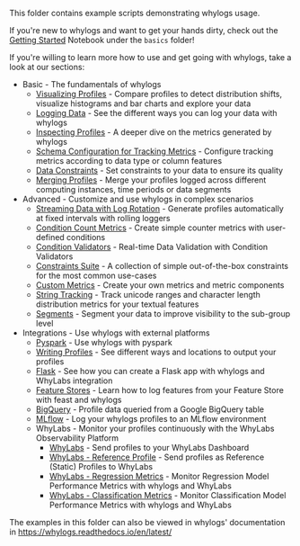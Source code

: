 This folder contains example scripts demonstrating whylogs usage.

If you're new to whylogs and want to get your hands dirty, check out the [Getting Started](./basic/Getting_Started.ipynb) Notebook under the `basics` folder!

If you're willing to learn more how to use and get going with whylogs, take a look at our sections:

- Basic - The fundamentals of whylogs
  - [Visualizing Profiles](./basic/Notebook_Profile_Visualizer.ipynb) - Compare profiles to detect distribution shifts, visualize histograms and bar charts and explore your data
  - [Logging Data](./basic/Logging_Different_Data.ipynb) - See the different ways you can log your data with whylogs
  - [Inspecting Profiles](./basic/Inspecting_Profiles.ipynb) - A deeper dive on the metrics generated by whylogs
  - [Schema Configuration for Tracking Metrics](./basic/Schema_Configuration.ipynb) - Configure tracking metrics according to data type or column features
  - [Data Constraints](./basic/Metric_Constraints.ipynb) - Set constraints to your data to ensure its quality
  - [Merging Profiles](./basic/Merging_Profiles.ipynb) - Merge your profiles logged across different computing instances, time periods or data segments
- Advanced - Customize and use whylogs in complex scenarios
  - [Streaming Data with Log Rotation](./advanced/Log_Rotation_for_Streaming_Data/Streaming_Data_with_Log_Rotation.ipynb) - Generate profiles automatically at fixed intervals with rolling loggers
  - [Condition Count Metrics](./advanced/Condition_Count_Metrics.ipynb) - Create simple counter metrics with user-defined conditions
  - [Condition Validators](./advanced/Condition_Validators.ipynb) - Real-time Data Validation with Condition Validators
  - [Constraints Suite](./advanced/Constraints_Suite.ipynb) - A collection of simple out-of-the-box constraints for the most common use-cases
  - [Custom Metrics](./advanced/Custom_Metrics.ipynb) - Create your own metrics and metric components
  - [String Tracking](./advanced/String_Tracking.ipynb) - Track unicode ranges and character length distribution metrics for your textual features
  - [Segments](./advanced/Segments.ipynb) - Segment your data to improve visibility to the sub-group level
- Integrations - Use whylogs with external platforms
  - [Pyspark](./integrations/Pyspark_Profiling.ipynb) - Use whylogs with pyspark
  - [Writing Profiles](./integrations/writers/Writing_Profiles.ipynb) - See different ways and locations to output your profiles
  - [Flask](./integrations/flask_streaming/flask_with_whylogs.ipynb) - See how you can create a Flask app with whylogs and WhyLabs integration
  - [Feature Stores](./integrations/Feature_Stores_and_whylogs.ipynb) - Learn how to log features from your Feature Store with feast and whylogs
  - [BigQuery](./integrations/BigQuery_Example.ipynb) - Profile data queried from a Google BigQuery table
  - [MLflow](./integrations/Mlflow_Logging.ipynb) - Log your whylogs profiles to an MLflow environment
  - WhyLabs - Monitor your profiles continuously with the WhyLabs Observability Platform
    - [WhyLabs](./integrations/writers/Writing_to_WhyLabs.ipynb) - Send profiles to your WhyLabs Dashboard
    - [WhyLabs - Reference Profile](./integrations/writers/Writing_Reference_Profiles_to_WhyLabs.ipynb) - Send profiles as Reference (Static) Profiles to WhyLabs
    - [WhyLabs - Regression Metrics](./integrations/writers/Writing_Regression_Performance_Metrics_to_WhyLabs.ipynb) - Monitor Regression Model Performance Metrics with whylogs and WhyLabs
    - [WhyLabs - Classification Metrics](./integrations/writers/Writing_Classification_Performance_Metrics_to_WhyLabs.ipynb) - Monitor Classification Model Performance Metrics with whylogs and WhyLabs

The examples in this folder can also be viewed in whylogs' documentation in https://whylogs.readthedocs.io/en/latest/
